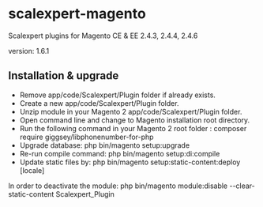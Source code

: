 # scalexpert-magento

Scalexpert plugins for Magento CE & EE 2.4.3, 2.4.4, 2.4.6

version: 1.6.1
 
## Installation & upgrade

- Remove app/code/Scalexpert/Plugin folder if already exists.
- Create a new app/code/Scalexpert/Plugin folder.
- Unzip module in your Magento 2 app/code/Scalexpert/Plugin folder.
- Open command line and change to Magento installation root directory.
- Run the following command in your Magento 2 root folder : composer require giggsey/libphonenumber-for-php
- Upgrade database: php bin/magento setup:upgrade
- Re-run compile command: php bin/magento setup:di:compile
- Update static files by: php bin/magento setup:static-content:deploy [locale]

In order to deactivate the module: php bin/magento module:disable --clear-static-content Scalexpert_Plugin
